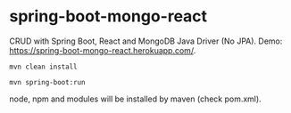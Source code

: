 # spring-boot-mongo-react

CRUD with Spring Boot, React and MongoDB Java Driver (No JPA). Demo: https://spring-boot-mongo-react.herokuapp.com/.

```
mvn clean install
```
```
mvn spring-boot:run
```

node, npm and modules will be installed by maven (check pom.xml).
